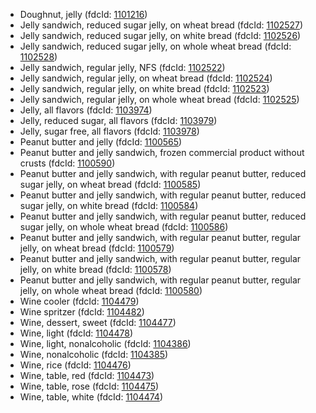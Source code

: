 - Doughnut, jelly (fdcId: [1101216](https://fdc.nal.usda.gov/fdc-app.html#/food-details/1101216))
- Jelly sandwich, reduced sugar jelly, on wheat bread (fdcId: [1102527](https://fdc.nal.usda.gov/fdc-app.html#/food-details/1102527))
- Jelly sandwich, reduced sugar jelly, on white bread (fdcId: [1102526](https://fdc.nal.usda.gov/fdc-app.html#/food-details/1102526))
- Jelly sandwich, reduced sugar jelly, on whole wheat bread (fdcId: [1102528](https://fdc.nal.usda.gov/fdc-app.html#/food-details/1102528))
- Jelly sandwich, regular jelly, NFS (fdcId: [1102522](https://fdc.nal.usda.gov/fdc-app.html#/food-details/1102522))
- Jelly sandwich, regular jelly, on wheat bread (fdcId: [1102524](https://fdc.nal.usda.gov/fdc-app.html#/food-details/1102524))
- Jelly sandwich, regular jelly, on white bread (fdcId: [1102523](https://fdc.nal.usda.gov/fdc-app.html#/food-details/1102523))
- Jelly sandwich, regular jelly, on whole wheat bread (fdcId: [1102525](https://fdc.nal.usda.gov/fdc-app.html#/food-details/1102525))
- Jelly, all flavors (fdcId: [1103974](https://fdc.nal.usda.gov/fdc-app.html#/food-details/1103974))
- Jelly, reduced sugar, all flavors (fdcId: [1103979](https://fdc.nal.usda.gov/fdc-app.html#/food-details/1103979))
- Jelly, sugar free, all flavors (fdcId: [1103978](https://fdc.nal.usda.gov/fdc-app.html#/food-details/1103978))
- Peanut butter and jelly (fdcId: [1100565](https://fdc.nal.usda.gov/fdc-app.html#/food-details/1100565))
- Peanut butter and jelly sandwich, frozen commercial product without crusts (fdcId: [1100590](https://fdc.nal.usda.gov/fdc-app.html#/food-details/1100590))
- Peanut butter and jelly sandwich, with regular peanut butter, reduced sugar jelly, on wheat bread (fdcId: [1100585](https://fdc.nal.usda.gov/fdc-app.html#/food-details/1100585))
- Peanut butter and jelly sandwich, with regular peanut butter, reduced sugar jelly, on white bread (fdcId: [1100584](https://fdc.nal.usda.gov/fdc-app.html#/food-details/1100584))
- Peanut butter and jelly sandwich, with regular peanut butter, reduced sugar jelly, on whole wheat bread (fdcId: [1100586](https://fdc.nal.usda.gov/fdc-app.html#/food-details/1100586))
- Peanut butter and jelly sandwich, with regular peanut butter, regular jelly, on wheat bread (fdcId: [1100579](https://fdc.nal.usda.gov/fdc-app.html#/food-details/1100579))
- Peanut butter and jelly sandwich, with regular peanut butter, regular jelly, on white bread (fdcId: [1100578](https://fdc.nal.usda.gov/fdc-app.html#/food-details/1100578))
- Peanut butter and jelly sandwich, with regular peanut butter, regular jelly, on whole wheat bread (fdcId: [1100580](https://fdc.nal.usda.gov/fdc-app.html#/food-details/1100580))
- Wine cooler (fdcId: [1104479](https://fdc.nal.usda.gov/fdc-app.html#/food-details/1104479))
- Wine spritzer (fdcId: [1104482](https://fdc.nal.usda.gov/fdc-app.html#/food-details/1104482))
- Wine, dessert, sweet (fdcId: [1104477](https://fdc.nal.usda.gov/fdc-app.html#/food-details/1104477))
- Wine, light (fdcId: [1104478](https://fdc.nal.usda.gov/fdc-app.html#/food-details/1104478))
- Wine, light, nonalcoholic (fdcId: [1104386](https://fdc.nal.usda.gov/fdc-app.html#/food-details/1104386))
- Wine, nonalcoholic (fdcId: [1104385](https://fdc.nal.usda.gov/fdc-app.html#/food-details/1104385))
- Wine, rice (fdcId: [1104476](https://fdc.nal.usda.gov/fdc-app.html#/food-details/1104476))
- Wine, table, red (fdcId: [1104473](https://fdc.nal.usda.gov/fdc-app.html#/food-details/1104473))
- Wine, table, rose (fdcId: [1104475](https://fdc.nal.usda.gov/fdc-app.html#/food-details/1104475))
- Wine, table, white (fdcId: [1104474](https://fdc.nal.usda.gov/fdc-app.html#/food-details/1104474))
